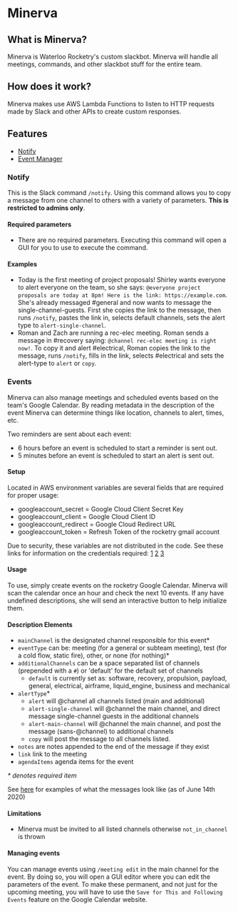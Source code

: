 # Minerva

## What is Minerva?

Minerva is Waterloo Rocketry's custom slackbot. Minerva will handle all meetings, commands, and other slackbot stuff for the entire team.

## How does it work?

Minerva makes use AWS Lambda Functions to listen to HTTP requests made by Slack and other APIs to create custom responses.

## Features

-   [Notify](#Notify)
-   [Event Manager](#Events)

### Notify

This is the Slack command `/notify`. Using this command allows you to copy a message from one channel to others with a variety of parameters. **This is restricted to admins only**.

#### Required parameters

-   There are no required parameters. Executing this command will open a GUI for you to use to execute the command.

#### Examples

-   Today is the first meeting of project proposals! Shirley wants everyone to alert everyone on the team, so she says: `@everyone project proposals are today at 8pm! Here is the link: https://example.com`. She's already messaged #general and now wants to message the single-channel-guests. First she copies the link to the message, then runs `/notify`, pastes the link in, selects default channels, sets the alert type to `alert-single-channel`.
-   Roman and Zach are running a rec-elec meeting. Roman sends a message in #recovery saying: `@channel rec-elec meeting is right now!`. To copy it and alert #electrical, Roman copies the link to the message, runs `/notify`, fills in the link, selects #electrical and sets the alert-type to `alert` or `copy`.

### Events

Minerva can also manage meetings and scheduled events based on the team's Google Calendar. By reading metadata in the description of the event Minerva can determine things like location, channels to alert, times, etc.

Two reminders are sent about each event:

-   6 hours before an event is scheduled to start a reminder is sent out.
-   5 minutes before an event is scheduled to start an alert is sent out.

#### Setup

Located in AWS environment variables are several fields that are required for proper usage:

-   googleaccount_secret = Google Cloud Client Secret Key
-   googleaccount_client = Google Cloud Client ID
-   googleaccount_redirect = Google Cloud Redirect URL
-   googleaccount_token = Refresh Token of the rocketry gmail account

Due to security, these variables are not distributed in the code. See these links for information on the credentials required: [1](https://developers.google.com/calendar/quickstart/nodejs) [2](https://medium.com/@vishnuit18/google-calendar-sync-with-nodejs-91a88e1f1f47) [3](https://stackoverflow.com/questions/58460476/where-to-find-credentials-json-for-google-api-client)

#### Usage

To use, simply create events on the rocketry Google Calendar. Minerva will scan the calendar once an hour and check the next 10 events. If any have undefined descriptions, she will send an interactive button to help initialize them.

#### Description Elements

-   `mainChannel` is the designated channel responsible for this event\*
-   `eventType` can be: meeting (for a general or subteam meeting), test (for a cold flow, static fire), other, or none (for nothing)\*
-   `additionalChannels` can be a space separated list of channels (prepended with a `#`) or 'default' for the default set of channels
    -   `default` is currently set as: software, recovery, propulsion, payload, general, electrical, airframe, liquid_engine, business and mechanical
-   `alertType`\*
    -   `alert` will @channel all channels listed (main and additional)
    -   `alert-single-channel` will @channel the main channel, and direct message single-channel guests in the additional channels
    -   `alert-main-channel` will @channel the main channel, and post the message (sans-@channel) to additional channels
    -   `copy` will post the message to all channels listed.
-   `notes` are notes appended to the end of the message if they exist
-   `link` link to the meeting
-   `agendaItems` agenda items for the event

_\* denotes required item_

See [here](https://imgur.com/a/eemnfaf) for examples of what the messages look like (as of June 14th 2020)

#### Limitations

-   Minerva must be invited to all listed channels otherwise `not_in_channel` is thrown

#### Managing events

You can manage events using `/meeting edit` in the main channel for the event. By doing so, you will open a GUI editor where you can edit the parameters of the event. To make these permanent, and not just for the upcoming meeting, you will have to use the `Save for This and Following Events` feature on the Google Calendar website.
